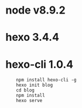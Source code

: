 # node v8.9.2
# hexo 3.4.4
# hexo-cli 1.0.4
```
	npm install hexo-cli -g
 	hexo init blog
	cd blog
 	npm install
	hexo serve
```
